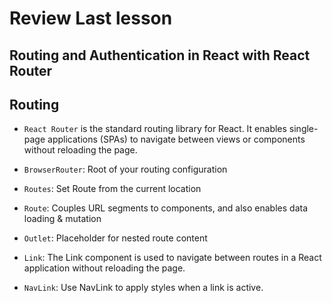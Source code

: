 # Review Last lesson

## Routing and Authentication in React with React Router

## Routing

- `React Router` is the standard routing library for React. It enables single-page applications (SPAs) to navigate between views or components without reloading the page.

- `BrowserRouter`: Root of your routing configuration
- `Routes`: Set Route from the current location
- `Route`: Couples URL segments to components, and also enables data loading & mutation
- `Outlet`: Placeholder for nested route content
- `Link`: The Link component is used to navigate between routes in a React application without reloading the page.
- `NavLink`: Use NavLink to apply styles when a link is active.
